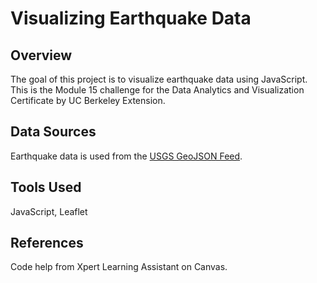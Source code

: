 # Visualizing Earthquake Data

## Overview
The goal of this project is to visualize earthquake data using JavaScript. This is the Module 15 challenge for the Data Analytics and Visualization Certificate by UC Berkeley Extension.

## Data Sources
Earthquake data is used from the [USGS GeoJSON Feed](http://earthquake.usgs.gov/earthquakes/feed/v1.0/geojson.php).

## Tools Used
JavaScript, Leaflet

## References
Code help from Xpert Learning Assistant on Canvas.

